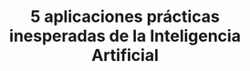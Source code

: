 ---
layout: post
link: "https://www.campusmvp.es/recursos/post/5-aplicaciones-practicas-inesperadas-de-la-inteligencia-artificial.aspx"
title: 5 aplicaciones prácticas inesperadas de la Inteligencia Artificial
---